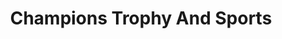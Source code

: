 ---
title: "Champions Trophy And Sports"
url: /vellangallur/champions-trophy-and-sports/
shop: outdoor
---